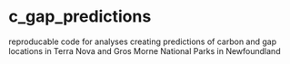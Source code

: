 # c_gap_predictions
reproducable code for analyses creating predictions of carbon and gap locations in Terra Nova and Gros Morne National Parks in Newfoundland
